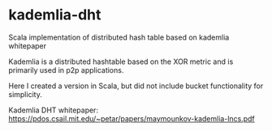# kademlia-dht
Scala implementation of distributed hash table based on kademlia whitepaper


Kademlia is a distributed hashtable based on the XOR metric and is primarily used in p2p applications.

Here I created a version in Scala, but did not include bucket functionality for simplicity.

Kademlia DHT whitepaper: https://pdos.csail.mit.edu/~petar/papers/maymounkov-kademlia-lncs.pdf
